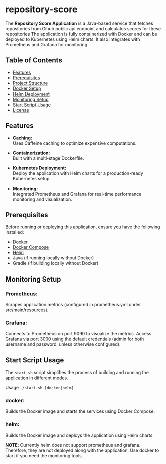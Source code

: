 # repository-score

The **Repository Score Application** is a Java-based service that fetches repositories from Gihub public api endpoint and calculates scores for these repositories  The application is fully containerized with Docker and can be deployed to Kubernetes using Helm charts. It also integrates with Prometheus and Grafana for monitoring.

## Table of Contents

- [Features](#features)
- [Prerequisites](#prerequisites)
- [Project Structure](#project-structure)
- [Docker Setup](#docker-setup)
- [Helm Deployment](#helm-deployment)
- [Monitoring Setup](#monitoring-setup)
- [Start Script Usage](#start-script-usage)
- [License](#license)

## Features
- **Caching:**  
  Uses Caffeine caching to optimize expensive computations.

- **Containerization:**  
  Built with a multi-stage Dockerfile.

- **Kubernetes Deployment:**  
  Deploy the application with Helm charts for a production-ready Kubernetes setup.

- **Monitoring:**  
  Integrated Prometheus and Grafana for real-time performance monitoring and visualization.

## Prerequisites

Before running or deploying this application, ensure you have the following installed:

- [Docker](https://docs.docker.com/get-docker/)
- [Docker Compose](https://docs.docker.com/compose/install/)
- [Helm](https://helm.sh/docs/intro/install/)
- Java (if running locally without Docker)
- Gradle (if building locally without Docker)

## Monitoring Setup
### Prometheus:
Scrapes application metrics (configured in prometheus.yml under src/main/resources).

### Grafana:
Connects to Prometheus on port 9090 to visualize the metrics. Access Grafana via port 3000 using the default credentials (admin for both username and password, unless otherwise configured).

## Start Script Usage
The `start.sh` script simplifies the process of building and running the application in different modes.

Usage
`./start.sh [docker|helm]`

### docker:
Builds the Docker image and starts the services using Docker Compose.

### helm:
Builds the Docker image and deploys the application using Helm charts.

**NOTE**: Currently helm does not support prometheus and grafana. Therefore, they are not deployed along with the application. Use docker to start if you need the monitoring tools.
